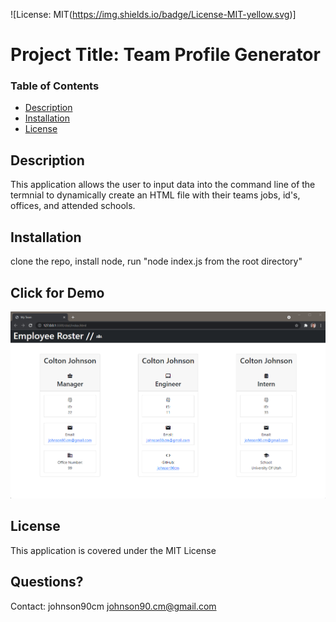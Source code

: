   ![License: MIT(https://img.shields.io/badge/License-MIT-yellow.svg)]

  # Project Title: Team Profile Generator

  ### Table of Contents
  * [Description](#description)
  * [Installation](#installation)
  * [License](#license)

  ## Description
  This application allows the user to input data into the command line of the termnial to dynamically create an HTML file with their teams jobs, id's, offices, and attended schools.

  ## Installation
  clone the repo, install node, run "node index.js from the root directory"

  ## Click for Demo
  [![Demo](./Screenshot.png)](https://www.youtube.com/watch?v=4Ubd4ko_nrY)

  ## License
  This application is covered under the MIT License

  ## Questions? 
  Contact: 
  johnson90cm
  johnson90.cm@gmail.com